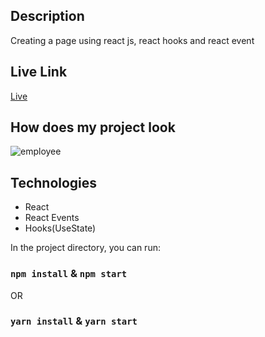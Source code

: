 ## Description
Creating a page using react js, react hooks and react event

##  Live Link
[Live](https://employeelist-react.vercel.app/)

## How does my project look
![employee]()

## Technologies
* React 
* React Events
* Hooks(UseState)


In the project directory, you can run:
### `npm install`   &  `npm start`
OR
### `yarn install`   &  `yarn start`






